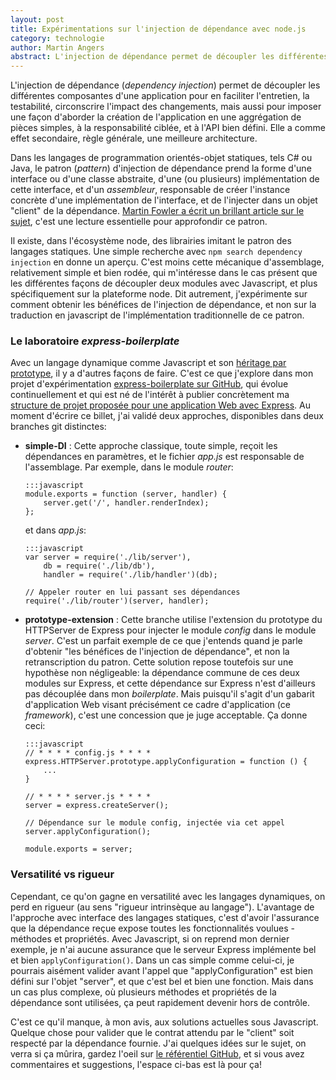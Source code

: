 ```yaml
---
layout: post
title: Expérimentations sur l'injection de dépendance avec node.js
category: technologie
author: Martin Angers
abstract: L'injection de dépendance permet de découpler les différentes composantes d'une application pour en faciliter l'entretien, la testabilité, circonscrire l'impact des changements, mais aussi pour imposer une façon d'aborder la création de l'application en une aggrégation de pièces simples, à la responsabilité ciblée, et à l'API bien défini.
---
```


L'injection de dépendance (*dependency injection*) permet de découpler les différentes composantes d'une application pour en faciliter l'entretien, la testabilité, circonscrire l'impact des changements, mais aussi pour imposer une façon d'aborder la création de l'application en une aggrégation de pièces simples, à la responsabilité ciblée, et à l'API bien défini. Elle a comme effet secondaire, règle générale, une meilleure architecture.

Dans les langages de programmation orientés-objet statiques, tels C# ou Java, le patron (*pattern*) d'injection de dépendance prend la forme d'une interface ou d'une classe abstraite, d'une (ou plusieurs) implémentation de cette interface, et d'un *assembleur*, responsable de créer l'instance concrète d'une implémentation de l'interface, et de l'injecter dans un objet "client" de la dépendance. [Martin Fowler a écrit un brillant article sur le sujet][fowler], c'est une lecture essentielle pour approfondir ce patron.

Il existe, dans l'écosystème node, des librairies imitant le patron des langages statiques. Une simple recherche avec `npm search dependency injection` en donne un aperçu. C'est moins cette mécanique d'assemblage, relativement simple et bien rodée, qui m'intéresse dans le cas présent que les différentes façons de découpler deux modules avec Javascript, et plus spécifiquement sur la plateforme node. Dit autrement, j'expérimente sur comment obtenir les bénéfices de l'injection de dépendance, et non sur la traduction en javascript de l'implémentation traditionnelle de ce patron.

### Le laboratoire *express-boilerplate*

Avec un langage dynamique comme Javascript et son [héritage par prototype][proto], il y a d'autres façons de faire. C'est ce que j'explore dans mon projet d'expérimentation [express-boilerplate sur GitHub][eb], qui évolue continuellement et qui est né de l'intérêt à publier concrètement ma [structure de projet proposée pour une application Web avec Express][struct]. Au moment d'écrire ce billet, j'ai validé deux approches, disponibles dans deux branches git distinctes:

*	**simple-DI** : Cette approche classique, toute simple, reçoit les dépendances en paramètres, et le fichier *app.js* est responsable de l'assemblage. Par exemple, dans le module *router*:
	
		:::javascript
		module.exports = function (server, handler) {
			server.get('/', handler.renderIndex);
		};

	et dans *app.js*:

		:::javascript
		var server = require('./lib/server'),
			db = require('./lib/db'),
			handler = require('./lib/handler')(db);

		// Appeler router en lui passant ses dépendances
		require('./lib/router')(server, handler);


*	**prototype-extension** : Cette branche utilise l'extension du prototype du HTTPServer de Express pour injecter le module *config* dans le module *server*. C'est un parfait exemple de ce que j'entends quand je parle d'obtenir "les bénéfices de l'injection de dépendance", et non la retranscription du patron. Cette solution repose toutefois sur une hypothèse non négligeable: la dépendance commune de ces deux modules sur Express, et cette dépendance sur Express  n'est d'ailleurs pas découplée dans mon *boilerplate*. Mais puisqu'il s'agit d'un gabarit d'application Web visant précisément ce cadre d'application (ce *framework*), c'est une concession que je juge acceptable. Ça donne ceci:

		:::javascript
		// * * * * config.js * * * *
		express.HTTPServer.prototype.applyConfiguration = function () {
			...
		}

		// * * * * server.js * * * *
		server = express.createServer();

		// Dépendance sur le module config, injectée via cet appel
		server.applyConfiguration();

		module.exports = server;

### Versatilité vs rigueur

Cependant, ce qu'on gagne en versatilité avec les langages dynamiques, on perd en rigueur (au sens "rigueur intrinsèque au langage"). L'avantage de l'approche avec interface des langages statiques, c'est d'avoir l'assurance que la dépendance reçue expose toutes les fonctionnalités voulues - méthodes et propriétés. Avec Javascript, si on reprend mon dernier exemple, je n'ai aucune assurance que le serveur Express implémente bel et bien `applyConfiguration()`. Dans un cas simple comme celui-ci, je pourrais aisément valider avant l'appel que "applyConfiguration" est bien défini sur l'objet "server", et que c'est bel et bien une fonction. Mais dans un cas plus complexe, où plusieurs méthodes et propriétés de la dépendance sont utilisées, ça peut rapidement devenir hors de contrôle.

C'est ce qu'il manque, à mon avis, aux solutions actuelles sous Javascript. Quelque chose pour valider que le contrat attendu par le "client" soit respecté par la dépendance fournie. J'ai quelques idées sur le sujet, on verra si ça mûrira, gardez l'oeil sur [le référentiel GitHub][eb], et si vous avez commentaires et suggestions, l'espace ci-bas est là pour ça!

[fowler]: http://martinfowler.com/articles/injection.html
[proto]: http://fr.wikipedia.org/wiki/Programmation_orient%C3%A9e_prototype
[eb]: https://github.com/PuerkitoBio/express-boilerplate
[spring]: http://www.springsource.org/
[struct]: http://hypermegatop.calepin.co/structurer-une-application-web-avec-express-et-nodejs.html
